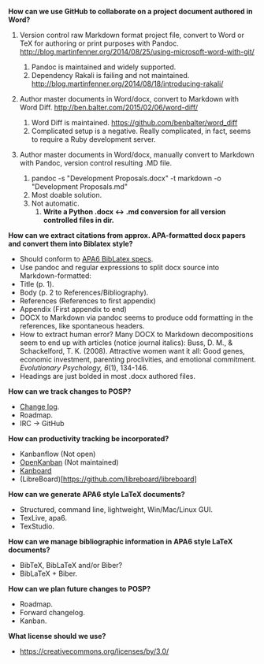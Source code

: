 **How can we use GitHub to collaborate on a project document authored in
Word?**

1.  Version control raw Markdown format project file, convert to Word or
    TeX for authoring or print purposes with Pandoc.
    <http://blog.martinfenner.org/2014/08/25/using-microsoft-word-with-git/>
    1.  Pandoc is maintained and widely supported.
    2.  Dependency Rakali is failing and not maintained.
        <http://blog.martinfenner.org/2014/08/18/introducing-rakali/>

2.  Author master documents in Word/docx, convert to Markdown with
    Word Diff. <http://ben.balter.com/2015/02/06/word-diff/>
    1.  Word Diff is maintained.
        <https://github.com/benbalter/word_diff>
    2.  Complicated setup is a negative. Really complicated, in fact,
        seems to require a Ruby development server.

3.  Author master documents in Word/docx, manually convert to Markdown
    with Pandoc, version control resulting .MD file.
    1.  pandoc -s "Development Proposals.docx" -t markdown -o
        "Development Proposals.md"
    2.  Most doable solution.
    3.  Not automatic.
        1.  **Write a Python .docx &lt;-&gt; .md conversion for all
            version controlled files in dir.**


**How can we extract citations from approx. APA-formatted docx papers and convert them into Biblatex style?**

* Should conform to [APA6 BibLatex specs](http://texdoc.net/texmf-dist/doc/latex/biblatex-apa/biblatex-apa.pdf).
* Use pandoc and regular expressions to split docx source into Markdown-formatted:
*   Title (p. 1).
*   Body (p. 2 to References/Bibliography).
*   References (References to first appendix)
*   Appendix (First appendix to end)
* DOCX to Markdown via pandoc seems to produce odd formatting in the references, like spontaneous headers.
* How to extract human error? Many DOCX to Markdown decompositions seem to end up with articles (notice journal italics):
    Buss, D. M., & Schackelford, T. K. (2008). Attractive women want it all: Good genes, economic investment, parenting proclivities, and emotional commitment. *Evolutionary Psychology, 6*(1), 134-146.
* Headings are just bolded in most .docx authored files.

**How can we track changes to POSP?**

* [Change log](https://github.com/olivierlacan/keep-a-changelog).
* Roadmap.
* IRC -> GitHub


**How can productivity tracking be incorporated?**

* Kanbanflow (Not open)
* [OpenKanban](https://github.com/agilelion/Open-Kanban) (Not maintained)
* [Kanboard](http://kanboard.net/)
* (LibreBoard)[https://github.com/libreboard/libreboard]


**How can we generate APA6 style LaTeX documents?**

* Structured, command line, lightweight, Win/Mac/Linux GUI.
*   TexLive, apa6.
*   TexStudio.

**How can we manage bibliographic information in APA6 style LaTeX documents?**

* BibTeX, BibLaTeX and/or Biber?
*   BibLaTeX + Biber.


**How can we plan future changes to POSP?**

* Roadmap.
* Forward changelog.
* Kanban.

**What license should we use?**

* https://creativecommons.org/licenses/by/3.0/
